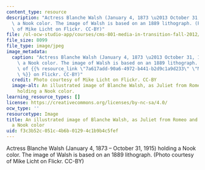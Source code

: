 ```yaml
---
content_type: resource
description: "Actress Blanche Walsh (January 4, 1873 \u2013 October 31, 1915) holding\
  \ a Nook color. The image of Walsh is based on an 1889 lithograph. (Photo courtesy\
  \ of Mike Licht on Flickr. CC-BY)"
file: /ol-ocw-studio-app/courses/cms-801-media-in-transition-fall-2012/f3c3b52c051c4b6b01294c1b9b4c5fef_cms-801f12-th.jpg
file_size: 8099
file_type: image/jpeg
image_metadata:
  caption: "Actress Blanche Walsh (January 4, 1873 \u2013 October 31, 1915) holding\
    \ a Nook color. The image of Walsh is based on an 1889 lithograph. (Photo courtesy\
    \ of {{% resource_link \"7a617add-90a6-4972-b441-b2d9c1a9d233\" \"Mike Licht\"\
    \ %}} on Flickr. CC-BY)"
  credit: Photo courtesy of Mike Licht on Flickr. CC-BY
  image-alt: An illustrated image of Blanche Walsh, as Juliet from Romeo and Juliet,
    holding a Nook color.
learning_resource_types: []
license: https://creativecommons.org/licenses/by-nc-sa/4.0/
ocw_type: ''
resourcetype: Image
title: An illustrated image of Blanche Walsh, as Juliet from Romeo and Juliet, holding
  a Nook color
uid: f3c3b52c-051c-4b6b-0129-4c1b9b4c5fef
---
```

Actress Blanche Walsh (January 4, 1873 – October 31, 1915) holding a Nook color. The image of Walsh is based on an 1889 lithograph. (Photo courtesy of Mike Licht on Flickr. CC-BY)